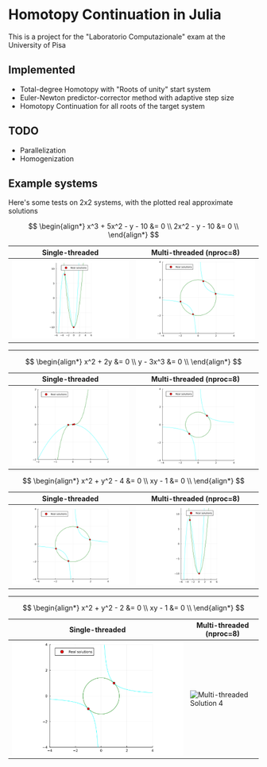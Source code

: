 # Homotopy Continuation in Julia

This is a project for the "Laboratorio Computazionale" exam at the University of Pisa

## Implemented

- Total-degree Homotopy with "Roots of unity" start system
- Euler-Newton predictor-corrector method with adaptive step size
- Homotopy Continuation for all roots of the target system

## TODO

- Parallelization
- Homogenization

## Example systems

Here's some tests on 2x2 systems, with the plotted real approximate solutions

$$
\begin{align*}
x^3 + 5x^2 - y - 10 &= 0 \\
2x^2 - y - 10 &= 0 \\
\end{align*}
$$

| Single-threaded   | Multi-threaded (nproc=8)        |
|-------------------|---------------------------------|
| ![Solution 1](plots/solutions1.png) | ![Multi-threaded Solution 1](plots/solutions1_8threads.png) |

---

$$
\begin{align*}
x^2 + 2y  &= 0 \\
y - 3x^3 &= 0 \\
\end{align*}
$$

| Single-threaded   | Multi-threaded (nproc=8)        |
|-------------------|---------------------------------|
| ![Solution 2](plots/solutions2.png) | ![Multi-threaded Solution 2](plots/solutions2_8threads.png) |

$$
\begin{align*}
x^2 + y^2 - 4 &= 0 \\
xy - 1 &= 0 \\
\end{align*}
$$

| Single-threaded   | Multi-threaded (nproc=8)        |
|-------------------|---------------------------------|
| ![Solution 3](plots/solutions3.png) | ![Multi-threaded Solution 3](plots/solutions3_8threads.png) |

---

$$
\begin{align*}
x^2 + y^2 - 2 &= 0 \\
xy - 1 &= 0 \\
\end{align*}
$$

| Single-threaded   | Multi-threaded (nproc=8)        |
|-------------------|---------------------------------|
| ![Solution 4](plots/solutions4.png) | ![Multi-threaded Solution 4](plots/solutions4_8threads.png) |
